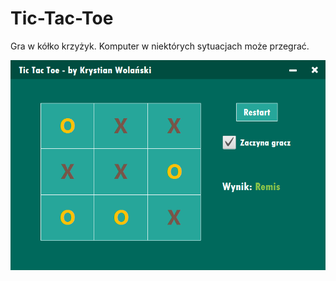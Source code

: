# Tic-Tac-Toe
Gra w kółko krzyżyk. Komputer w niektórych sytuacjach może przegrać.

<p>
<img src="photo.PNG">
</p>
